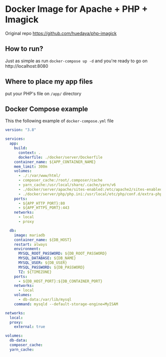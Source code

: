 # Docker Image for Apache + PHP + Imagick
Original repo https://github.com/huedaya/php-imagick

## How to run?
Just as simple as run `docker-compose up -d` and you're ready to go on http://localhost:8080

## Where to place my app files 
put your PHP's file on `/app/` directory

## Docker Compose example
This the following example of `docker-compose.yml` file
```yaml
version: "3.8"

services:
  app:
    build:
      context: .
      dockerfile: ./docker/server/Dockerfile
    container_name: ${APP_CONTAINER_NAME}
    mem_limit: 300m
    volumes:
      - ./:/var/www/html/
      - composer_cache:/root/.composer/cache
      - yarn_cache:/usr/local/share/.cache/yarn/v6
      - ./docker/server/apache/sites-enabled:/etc/apache2/sites-enabled
      - ./docker/server/php/php.ini:/usr/local/etc/php/conf.d/extra-php-config.ini
    ports:
      - ${APP_HTTP_PORT}:80
      - ${APP_HTTPS_PORT}:443
    networks:
      - local
      - proxy

  db:
    image: mariadb
    container_name: ${DB_HOST}
    restart: always
    environment:
      MYSQL_ROOT_PASSWORD: ${DB_ROOT_PASSWORD}
      MYSQL_DATABASE: ${DB_NAME}
      MYSQL_USER: ${DB_USER}
      MYSQL_PASSWORD: ${DB_PASSWORD}
      TZ: ${TIMEZONE}
    ports:
      - ${DB_HOST_PORT}:${DB_CONTAINER_PORT}
    networks:
      - local
    volumes:
      - db-data:/var/lib/mysql
    command: mysqld --default-storage-engine=MyISAM

networks:
  local:
  proxy:
    external: true

volumes:
  db-data:
  composer_cache:
  yarn_cache:

```

